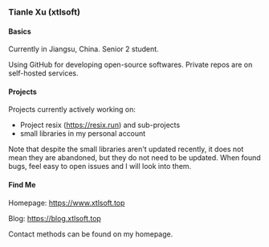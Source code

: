 ### Tianle Xu (xtlsoft)

#### Basics

Currently in Jiangsu, China. Senior 2 student.

Using GitHub for developing open-source softwares. Private repos are on self-hosted services.

#### Projects

Projects currently actively working on:

- Project resix (<https://resix.run>) and sub-projects
- small libraries in my personal account

Note that despite the small libraries aren't updated recently, it does not mean they are abandoned, but they do not need to be updated. When found bugs, feel easy to open issues and I will look into them.

#### Find Me

Homepage: <https://www.xtlsoft.top>

Blog: <https://blog.xtlsoft.top>

Contact methods can be found on my homepage.

<!--
**xtlsoft/xtlsoft** is a ✨ _special_ ✨ repository because its `README.md` (this file) appears on your GitHub profile.

Here are some ideas to get you started:

- 🔭 I’m currently working on ...
- 🌱 I’m currently learning ...
- 👯 I’m looking to collaborate on ...
- 🤔 I’m looking for help with ...
- 💬 Ask me about ...
- 📫 How to reach me: ...
- 😄 Pronouns: ...
- ⚡ Fun fact: ...
-->
